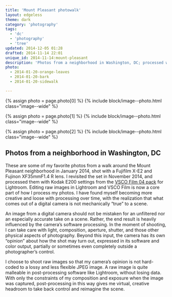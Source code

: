 ```yaml
---
title: 'Mount Pleasant photowalk'
layout: edgeless
theme: dark
category: 'photography'
tags:
  - 'dc'
  - 'photography'
  - 'tree'
updated: 2014-12-05 01:28
drafted: 2014-11-14 22:01
unique_id: 2014-11-14:mount-pleasant
description: 'Photos from a neighborhood in Washington, DC; processed with VSCO Film 04.'
photo:
  - 2014-01-20-orange-leaves
  - 2014-01-20-bark
  - 2014-01-20-sidewalk

---
```


{% assign photo = page.photo[0] %}
{% include block/image--photo.html class="image--wide" %}

{% assign photo = page.photo[1] %}
{% include block/image--photo.html class="image--wide" %}

{% assign photo = page.photo[2] %}
{% include block/image--photo.html class="image--wide" %}

## Photos from a neighborhood in Washington, DC

These are some of my favorite photos from a walk around the Mount Pleasant neighborhood in January 2014, shot with a Fujifilm X-E2 and Fujinon XF35mmF1.4 R lens. I revisited the set in <time datetime="2014-11-14">November 2014</time>, and processed them with Kodak E200 settings from the [VSCO Film 04 pack](http://vsco.co/film/04/lightroom) for Lightroom. Editing raw images in Lightroom and VSCO Film is now a core part of how I process my photos. I have found myself becoming more creative and loose with processing over time, with the realization that what comes out of a digital camera is not mechanically “true” to a scene.

An image from a digital camera should not be mistaken for an unfiltered nor an especially accurate take on a scene. Rather, the end result is heavily influenced by the camera’s software processing. In the moment of shooting, I can take care with light, composition, aperture, shutter, and those other physical aspects of photography. Beyond this input, the camera has its own “opinion” about how the shot may turn out, expressed in its software and color output, partially or sometimes even completely outside a photographer’s control.

I choose to shoot raw images so that my camera’s opinion is not hard-coded to a lossy and less flexible JPEG image. A raw image is quite malleable in post-processing software like Lightroom, without losing data. With only the constraints of my composition and exposure when the image was captured, post-processing in this way gives me virtual, creative headroom to take back control and reimagine the scene.

